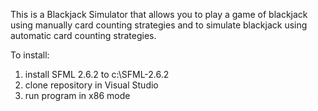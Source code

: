 This is a Blackjack Simulator that allows you to play a game of blackjack using manually card counting strategies and to simulate blackjack using automatic card counting strategies.

To install:
1. install SFML 2.6.2 to c:\SFML-2.6.2
2. clone repository in Visual Studio
3. run program in x86 mode
